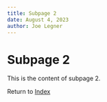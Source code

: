 ```yaml
---
title: Subpage 2
date: August 4, 2023
author: Joe Legner
---
```


# Subpage 2

This is the content of subpage 2.

Return to [Index](index.html)
